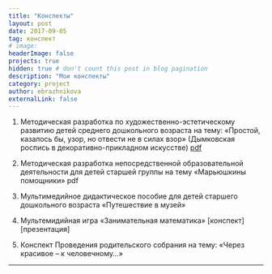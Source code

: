 ```yaml
---
title: "Конспекты"
layout: post
date: 2017-09-05
tag: конспект
# image: 
headerImage: false
projects: true
hidden: true # don't count this post in blog pagination
description: "Мои конспекты"
category: project
author: ebrazhnikova
externalLink: false
---
```


1. Методическая разработка по художественно-эстетическому развитию детей среднего дошкольного возраста на тему: «Простой, казалось бы, узор, но отвести не в силах взор» (Дымковская роспись в декоративно-прикладном искусстве) [pdf](../assets/documents/conspectUzor.pdf)

2. Методическая разработка непосредственной образовательной деятельности для детей старшей группы на тему «Марьюшкины помощники» pdf


3. Мультимедийное дидактическое пособие для детей старшего дошкольного возраста «Путешествие в музей»

4. Мультемидийная игра «Занимательная математика» [конспект] [презентация]

5. Конспект Проведения родительского собрания на тему: «Через красивое – к человечному…»

---